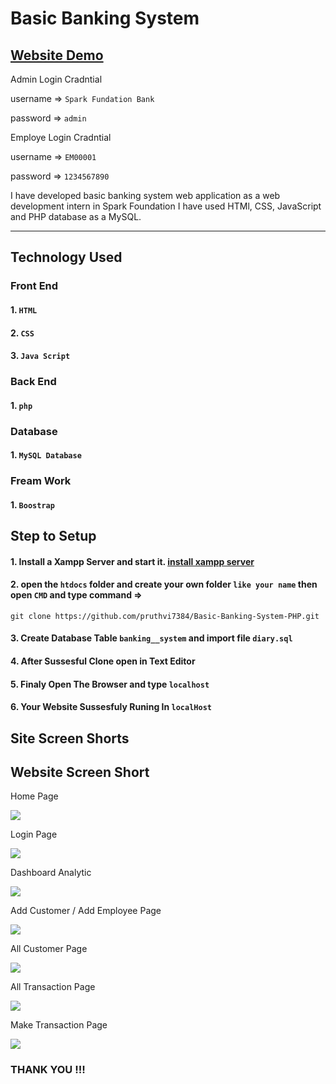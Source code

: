 # Basic Banking System
## [Website Demo](https://pruthvi7384.000webhostapp.com/)


Admin Login Cradntial

username => `Spark Fundation Bank`

password => `admin`
    
Employe Login Cradntial

username => `EM00001`

password => `1234567890`

I have developed  basic banking system web application as a web development intern in Spark Foundation I have used HTMl, CSS, JavaScript and PHP database as a MySQL.

--------
## Technology Used

### Front End

#### 1. `HTML`
#### 2. `CSS` 
#### 3. `Java Script`
    
### Back End

#### 1. `php`
    
### Database  

#### 1. `MySQL Database`
   
### Fream Work  

#### 1. `Boostrap`
    

## Step to Setup

#### 1. Install a Xampp Server and start it. [install xampp server](https://www.apachefriends.org/index.html)
#### 2. open the `htdocs` folder and create your own folder `like your name` then open `CMD` and type command =>
    git clone https://github.com/pruthvi7384/Basic-Banking-System-PHP.git
#### 3. Create Database Table `banking__system` and import file `diary.sql`
#### 4. After Sussesful Clone open in Text Editor
#### 5. Finaly Open The Browser and type `localhost`
#### 6. Your Website Sussesfuly Runing In `localHost`

Site Screen Shorts 
-----
Website Screen Short
----
Home Page

<img src="https://github.com/pruthvi7384/Basic-Banking-System-PHP/blob/master/Site__Screen__Shorts/img1.png">

Login Page

<img src="https://github.com/pruthvi7384/Basic-Banking-System-PHP/blob/master/Site__Screen__Shorts/img2.png">

Dashboard Analytic

<img src="https://github.com/pruthvi7384/Basic-Banking-System-PHP/blob/master/Site__Screen__Shorts/img3.png">

Add Customer / Add Employee Page

<img src="https://github.com/pruthvi7384/Basic-Banking-System-PHP/blob/master/Site__Screen__Shorts/img4.png">

All Customer Page

<img src="https://github.com/pruthvi7384/Basic-Banking-System-PHP/blob/master/Site__Screen__Shorts/img5.png">

All Transaction Page

<img src="https://github.com/pruthvi7384/Basic-Banking-System-PHP/blob/master/Site__Screen__Shorts/img6.png">

Make Transaction Page

<img src="https://github.com/pruthvi7384/Basic-Banking-System-PHP/blob/master/Site__Screen__Shorts/img7.png">


### THANK YOU !!!
